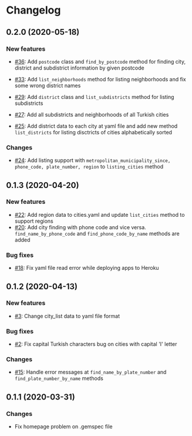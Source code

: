 # Changelog

## 0.2.0 (2020-05-18)

### New features

* [#36](https://github.com/sarslanoglu/turkish_cities/issues/36): Add ```postcode``` class and ```find_by_postcode``` method for finding city, district and subdistrict information by given postcode

* [#33](https://github.com/sarslanoglu/turkish_cities/issues/33): Add ```list_neighborhoods``` method for listing neighborhoods and fix some wrong district names

* [#29](https://github.com/sarslanoglu/turkish_cities/issues/29): Add ```district``` class and ```list_subdistricts``` method for listing subdistricts

* [#27](https://github.com/sarslanoglu/turkish_cities/issues/27): Add all subdistricts and neighborhoods of all Turkish cities

* [#25](https://github.com/sarslanoglu/turkish_cities/issues/25): Add district data to each city at yaml file and add new method ```list_districts``` for listing disctricts of cities alphabetically sorted

### Changes

* [#24](https://github.com/sarslanoglu/turkish_cities/issues/24): Add listing support with ```metropolitan_municipality_since, phone_code, plate_number, region``` to ```listing_cities``` method

## 0.1.3 (2020-04-20)

### New features

* [#22](https://github.com/sarslanoglu/turkish_cities/issues/22): Add region data to cities.yaml and update ```list_cities``` method to support regions
* [#20](https://github.com/sarslanoglu/turkish_cities/issues/20): Add city finding with phone code and vice versa. ```find_name_by_phone_code``` and ```find_phone_code_by_name``` methods are added

### Bug fixes

* [#18](https://github.com/sarslanoglu/turkish_cities/issues/18): Fix yaml file read error while deploying apps to Heroku

## 0.1.2 (2020-04-13)

### New features

* [#3](https://github.com/sarslanoglu/turkish_cities/issues/3): Change city_list data to yaml file format

### Bug fixes

* [#2](https://github.com/sarslanoglu/turkish_cities/issues/2): Fix capital Turkish characters bug on cities with capital 'I' letter

### Changes

* [#15](https://github.com/sarslanoglu/turkish_cities/issues/15): Handle error messages at ```find_name_by_plate_number``` and ```find_plate_number_by_name``` methods

## 0.1.1 (2020-03-31)

### Changes

* Fix homepage problem on .gemspec file
